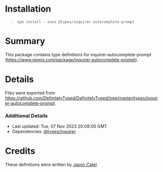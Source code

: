 # Installation
> `npm install --save @types/inquirer-autocomplete-prompt`

# Summary
This package contains type definitions for inquirer-autocomplete-prompt (https://www.npmjs.com/package/inquirer-autocomplete-prompt).

# Details
Files were exported from https://github.com/DefinitelyTyped/DefinitelyTyped/tree/master/types/inquirer-autocomplete-prompt.

### Additional Details
 * Last updated: Tue, 07 Nov 2023 20:08:00 GMT
 * Dependencies: [@types/inquirer](https://npmjs.com/package/@types/inquirer)

# Credits
These definitions were written by [Jason Catel](https://github.com/jayeeson).
